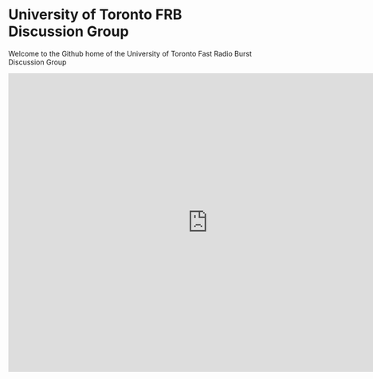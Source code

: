 # University of Toronto FRB Discussion Group

Welcome to the Github home of the University of Toronto Fast Radio Burst Discussion Group

<iframe src="https://calendar.google.com/calendar/embed?title=University%20of%20Toronto%20FRB%20Discussion%20Group&amp;showPrint=0&amp;showCalendars=0&amp;mode=AGENDA&amp;height=600&amp;wkst=1&amp;bgcolor=%23ffffff&amp;src=gclfk4mbbiedqpkgcj81q87l3g%40group.calendar.google.com&amp;color=%232F6309&amp;ctz=America%2FToronto" style="border-width:0" width="800" height="600" frameborder="0" scrolling="no"></iframe>